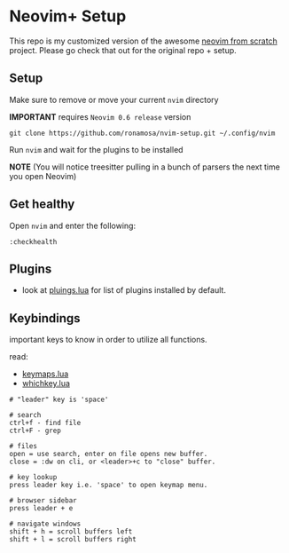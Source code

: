 # Neovim+ Setup 

This repo is my customized version of the awesome [neovim from scratch](https://github.com/LunarVim/Neovim-from-scratch) project. Please go check that out for the original repo + setup.

## Setup 

Make sure to remove or move your current `nvim` directory

**IMPORTANT** requires `Neovim 0.6 release` version
```
git clone https://github.com/ronamosa/nvim-setup.git ~/.config/nvim
```

Run `nvim` and wait for the plugins to be installed 

**NOTE** (You will notice treesitter pulling in a bunch of parsers the next time you open Neovim) 

## Get healthy

Open `nvim` and enter the following:

```
:checkhealth
```

## Plugins 

- look at [pluings.lua](lua/user/plugins.lua) for list of plugins installed by default.

## Keybindings

important keys to know in order to utilize all functions.

read:

- [keymaps.lua](./lua/user/keymaps.lua)
- [whichkey.lua](./lua/user/whichkey.lua) 

```
# "leader" key is 'space'

# search
ctrl+f - find file
ctrl+F - grep

# files 
open = use search, enter on file opens new buffer.
close = :dw on cli, or <leader>+c to "close" buffer.

# key lookup
press leader key i.e. 'space' to open keymap menu.

# browser sidebar
press leader + e 

# navigate windows
shift + h = scroll buffers left
shift + l = scroll buffers right
```

